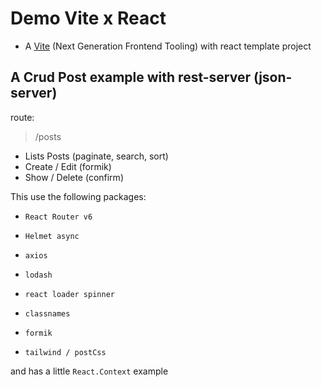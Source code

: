 # Demo Vite x React

- A [Vite](https://vitejs.dev/) (Next Generation Frontend Tooling) with react template project

## A Crud Post example with rest-server (json-server)

route:
> /posts

- Lists Posts (paginate, search, sort)
- Create / Edit (formik)
- Show / Delete (confirm)

This use the following packages:

- `React Router v6`

- `Helmet async`

- `axios`

- `lodash`

- `react loader spinner`

- `classnames`

- `formik`

- `tailwind / postCss`

and has a little `React.Context` example
